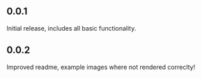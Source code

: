 ## 0.0.1
Initial release, includes all basic functionality.

## 0.0.2
Improved readme, example images where not rendered correclty!
